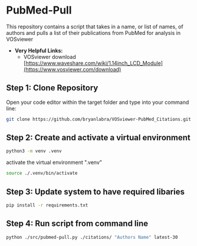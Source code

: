 # PubMed-Pull
This repository contains a script that takes in a name, or list of names, of authors and pulls a list of their publications from PubMed for analysis in VOSviewer

- **Very Helpful Links:**
  - VOSviewer download [https://www.waveshare.com/wiki/1.14inch_LCD_Module](https://www.vosviewer.com/download)

## Step 1: Clone Repository
  Open your code editor within the target folder and type into your command line:
   ```bash
   git clone https://github.com/bryanlabra/VOSviewer-PubMed_Citations.git
   ```

## Step 2: Create and activate a virtual environment 

   ```bash
   python3 -m venv .venv
   ```
  activate the virtual environment ".venv"
  
   ```bash
   source ./.venv/bin/activate  
   ```
  
## Step 3: Update system to have required libaries

   ```bash
   pip install -r requirements.txt
   ```

## Step 4: Run script from command line

   ```bash
   python ./src/pubmed-pull.py ./citations/ "Authors Name" latest-30
   ```





